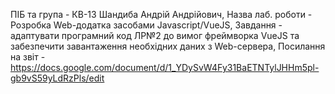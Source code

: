 ПІБ та група - КВ-13 Шандиба Андрій Андрійович, Назва лаб. роботи - Розробка Web-додатка засобами Javascript/VueJS, Завдання - адаптувати програмний код ЛР№2 до вимог фреймворка VueJS та забезпечити завантаження необхідних даних з Web-сервера, Посилання на звіт - https://docs.google.com/document/d/1_YDySvW4Fy31BaETNTylJHHm5pl-gb9vS59yLdRzPls/edit
